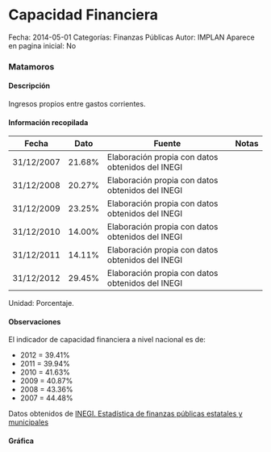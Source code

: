 Capacidad Financiera
=====

Fecha: 2014-05-01
Categorías: Finanzas Públicas
Autor: IMPLAN
Aparece en pagina inicial: No

### Matamoros

#### Descripción

Ingresos propios entre gastos corrientes.

<!-- break -->

#### Información recopilada

<table class="table table-hover table-bordered matriz">
  <thead>
    <tr><th>Fecha</th><th>Dato</th><th>Fuente</th><th>Notas</th></tr>
  </thead>
  <tbody>
    <tr><td class="centrado">31/12/2007</td><td class="derecha">21.68%</td><td>Elaboración propia con datos obtenidos del INEGI</td><td></td></tr>
    <tr><td class="centrado">31/12/2008</td><td class="derecha">20.27%</td><td>Elaboración propia con datos obtenidos del INEGI</td><td></td></tr>
    <tr><td class="centrado">31/12/2009</td><td class="derecha">23.25%</td><td>Elaboración propia con datos obtenidos del INEGI</td><td></td></tr>
    <tr><td class="centrado">31/12/2010</td><td class="derecha">14.00%</td><td>Elaboración propia con datos obtenidos del INEGI</td><td></td></tr>
    <tr><td class="centrado">31/12/2011</td><td class="derecha">14.11%</td><td>Elaboración propia con datos obtenidos del INEGI</td><td></td></tr>
    <tr><td class="centrado">31/12/2012</td><td class="derecha">29.45%</td><td>Elaboración propia con datos obtenidos del INEGI</td><td></td></tr>
  </tbody>
</table>

Unidad: Porcentaje.

#### Observaciones

El indicador de capacidad financiera a nivel nacional es de:

- 2012 = 39.41%
- 2011 = 39.94%
- 2010 = 41.63%
- 2009 = 40.87%
- 2008 = 43.36%
- 2007 = 44.48%

Datos obtenidos de [INEGI. Estadística de finanzas públicas estatales y municipales](http://www.inegi.org.mx/sistemas/olap/Proyectos/bd/continuas/finanzaspublicas/FPMun.asp?s=est&c=11289&proy=efipem_fmun)

#### Gráfica

<div id="Morrissiquawig" class="grafica"></div>
  <script>
  new Morris.Line({
    element: 'Morrissiquawig',
    data: [
      { fecha: '2007-12-31', dato: 21.6800 },
      { fecha: '2008-12-31', dato: 20.2700 },
      { fecha: '2009-12-31', dato: 23.2500 },
      { fecha: '2010-12-31', dato: 14.0000 },
      { fecha: '2011-12-31', dato: 14.1100 },
      { fecha: '2012-12-31', dato: 29.4500 }
    ],
    xkey: 'fecha',
    ykeys: ['dato'],
    labels: ['Dato'],
    lineColors: ['#FF5B02'],
    xLabelFormat: function(d) {
      return d.getDate()+'/'+(d.getMonth()+1)+'/'+d.getFullYear();
    },
    dateFormat: function (ts) {
      var d = new Date(ts);
      return d.getDate() + '/' + (d.getMonth() + 1) + '/' + d.getFullYear();
    }
  });
  </script>
